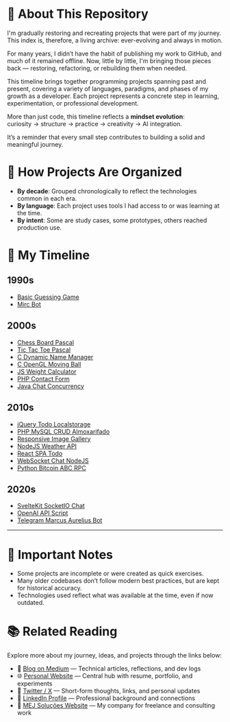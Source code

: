 # 🧭 About This Repository

I'm gradually restoring and recreating projects that were part of my journey. This index is, therefore, a living archive: ever-evolving and always in motion.

For many years, I didn’t have the habit of publishing my work to GitHub, and much of it remained offline. Now, little by little, I'm bringing those pieces back — restoring, refactoring, or rebuilding them when needed.

This timeline brings together programming projects spanning past and present, covering a variety of languages, paradigms, and phases of my growth as a developer. Each project represents a concrete step in learning, experimentation, or professional development.

More than just code, this timeline reflects a **mindset evolution**:  
curiosity → structure → practice → creativity → AI integration.

It’s a reminder that every small step contributes to building a solid and meaningful journey.

# 🧪 How Projects Are Organized

- **By decade**: Grouped chronologically to reflect the technologies common in each era.  
- **By language**: Each project uses tools I had access to or was learning at the time.  
- **By intent**: Some are study cases, some prototypes, others reached production use.

# 🧭 My Timeline

## 1990s
- [Basic Guessing Game](https://github.com/esthonjr/1994-basic-guessing-game)
- [Mirc Bot](https://github.com/esthonjr/1999-mirc-bot)

## 2000s
- [Chess Board Pascal](https://github.com/esthonjr/2002-chess-board-pascal)
- [Tic Tac Toe Pascal](https://github.com/esthonjr/2002-tic-tac-toe-pascal)
- [C Dynamic Name Manager](https://github.com/esthonjr/2003-c-dynamic-name-manager)
- [C OpenGL Moving Ball](https://github.com/esthonjr/2004-c-opengl-moving-ball)
- [JS Weight Calculator](https://github.com/esthonjr/2007-js-weight-calculator)
- [PHP Contact Form](https://github.com/esthonjr/2008-php-contact-form)
- [Java Chat Concurrency](https://github.com/esthonjr/2009-java-chat-concurrency)

## 2010s
- [jQuery Todo Localstorage](https://github.com/esthonjr/2012-jquery-todo-localstorage)
- [PHP MySQL CRUD Almoxarifado](https://github.com/esthonjr/2013-php-mysql-crud-almoxarifado)
- [Responsive Image Gallery](https://github.com/esthonjr/2013-responsive-image-gallery)
- [NodeJS Weather API](https://github.com/esthonjr/2015-nodejs-weather-api)
- [React SPA Todo](https://github.com/esthonjr/2015-react-spa-todo)
- [WebSocket Chat NodeJS](https://github.com/esthonjr/2015-websocket-chat-nodejs)
- [Python Bitcoin ABC RPC](https://github.com/esthonjr/2018-python-bitcoin-abc-rpc)

## 2020s
- [SvelteKit SocketIO Chat](https://github.com/esthonjr/sveltekit-socketio-chat) 
- [OpenAI API Script](https://github.com/esthonjr/openai-api-script)
- [Telegram Marcus Aurelius Bot](https://github.com/esthonjr/telegram-marcus-aurelius-bot)

---

# 🚧 Important Notes

- Some projects are incomplete or were created as quick exercises.  
- Many older codebases don’t follow modern best practices, but are kept for historical accuracy.  
- Technologies used reflect what was available at the time, even if now outdated.

# 📚 Related Reading

Explore more about my journey, ideas, and projects through the links below:

- 🧠 [Blog on Medium](https://medium.com/@esthonjr) — Technical articles, reflections, and dev logs  
- 🌐 [Personal Website](https://esthon.com) — Central hub with resume, portfolio, and experiments  
- 🧵 [Twitter / X](https://twitter.com/esthonjr) — Short-form thoughts, links, and personal updates  
- 💼 [LinkedIn Profile](https://www.linkedin.com/in/esthon/) — Professional background and connections  
- 🏢 [MEJ Soluções Website](https://mej.solutions/) — My company for freelance and consulting work
